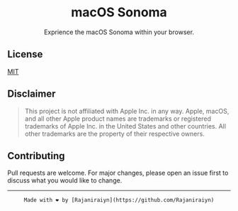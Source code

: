 <div align="center">

# macOS Sonoma

Exprience the macOS Sonoma within your browser.

</div>

<!--
TODO
- [ ] Add a screenshot
- [ ] Add a link to the live demo
 -->

## License

[MIT](LICENSE)

## Disclaimer

> This project is not affiliated with Apple Inc. in any way.
> Apple, macOS, and all other Apple product names are trademarks or registered trademarks of Apple Inc. in the United States and other countries.
> All other trademarks are the property of their respective owners.

## Contributing

Pull requests are welcome. For major changes, please open an issue first to discuss what you would like to change.

---

<div align="center">

    Made with ❤️ by [Rajaniraiyn](https://github.com/Rajaniraiyn)

</div>
